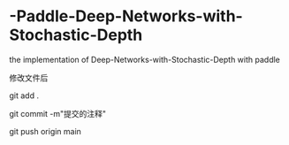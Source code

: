 # -Paddle-Deep-Networks-with-Stochastic-Depth

the implementation of Deep-Networks-with-Stochastic-Depth with paddle





修改文件后



git add .



git commit -m"提交的注释"



git push origin main
